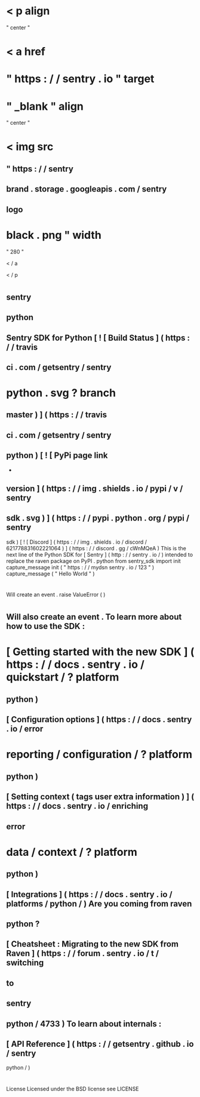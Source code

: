 <
p
align
=
"
center
"
>
<
a
href
=
"
https
:
/
/
sentry
.
io
"
target
=
"
_blank
"
align
=
"
center
"
>
<
img
src
=
"
https
:
/
/
sentry
-
brand
.
storage
.
googleapis
.
com
/
sentry
-
logo
-
black
.
png
"
width
=
"
280
"
>
<
/
a
>
<
/
p
>
#
sentry
-
python
-
Sentry
SDK
for
Python
[
!
[
Build
Status
]
(
https
:
/
/
travis
-
ci
.
com
/
getsentry
/
sentry
-
python
.
svg
?
branch
=
master
)
]
(
https
:
/
/
travis
-
ci
.
com
/
getsentry
/
sentry
-
python
)
[
!
[
PyPi
page
link
-
-
version
]
(
https
:
/
/
img
.
shields
.
io
/
pypi
/
v
/
sentry
-
sdk
.
svg
)
]
(
https
:
/
/
pypi
.
python
.
org
/
pypi
/
sentry
-
sdk
)
[
!
[
Discord
]
(
https
:
/
/
img
.
shields
.
io
/
discord
/
621778831602221064
)
]
(
https
:
/
/
discord
.
gg
/
cWnMQeA
)
This
is
the
next
line
of
the
Python
SDK
for
[
Sentry
]
(
http
:
/
/
sentry
.
io
/
)
intended
to
replace
the
raven
package
on
PyPI
.
python
from
sentry_sdk
import
init
capture_message
init
(
"
https
:
/
/
mydsn
sentry
.
io
/
123
"
)
capture_message
(
"
Hello
World
"
)
#
Will
create
an
event
.
raise
ValueError
(
)
#
Will
also
create
an
event
.
To
learn
more
about
how
to
use
the
SDK
:
-
[
Getting
started
with
the
new
SDK
]
(
https
:
/
/
docs
.
sentry
.
io
/
quickstart
/
?
platform
=
python
)
-
[
Configuration
options
]
(
https
:
/
/
docs
.
sentry
.
io
/
error
-
reporting
/
configuration
/
?
platform
=
python
)
-
[
Setting
context
(
tags
user
extra
information
)
]
(
https
:
/
/
docs
.
sentry
.
io
/
enriching
-
error
-
data
/
context
/
?
platform
=
python
)
-
[
Integrations
]
(
https
:
/
/
docs
.
sentry
.
io
/
platforms
/
python
/
)
Are
you
coming
from
raven
-
python
?
-
[
Cheatsheet
:
Migrating
to
the
new
SDK
from
Raven
]
(
https
:
/
/
forum
.
sentry
.
io
/
t
/
switching
-
to
-
sentry
-
python
/
4733
)
To
learn
about
internals
:
-
[
API
Reference
]
(
https
:
/
/
getsentry
.
github
.
io
/
sentry
-
python
/
)
#
License
Licensed
under
the
BSD
license
see
LICENSE
